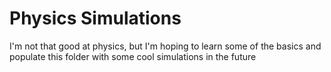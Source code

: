 # Physics Simulations
I'm not that good at physics, but I'm hoping to learn some of the basics and populate this folder with some cool simulations in the future
